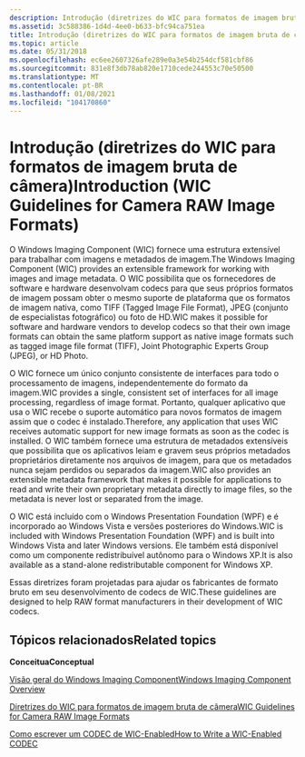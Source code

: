 ```yaml
---
description: Introdução (diretrizes do WIC para formatos de imagem bruta de câmera)
ms.assetid: 3c588386-1d4d-4ee0-b633-bfc94ca751ea
title: Introdução (diretrizes do WIC para formatos de imagem bruta de câmera)
ms.topic: article
ms.date: 05/31/2018
ms.openlocfilehash: ec6ee2607326afe289e0a3e54b254dcf581cbf86
ms.sourcegitcommit: 831e8f3db78ab820e1710cede244553c70e50500
ms.translationtype: MT
ms.contentlocale: pt-BR
ms.lasthandoff: 01/08/2021
ms.locfileid: "104170860"
---
```

# <a name="introduction-wic-guidelines-for-camera-raw-image-formats"></a><span data-ttu-id="f9fad-103">Introdução (diretrizes do WIC para formatos de imagem bruta de câmera)</span><span class="sxs-lookup"><span data-stu-id="f9fad-103">Introduction (WIC Guidelines for Camera RAW Image Formats)</span></span>

<span data-ttu-id="f9fad-104">O Windows Imaging Component (WIC) fornece uma estrutura extensível para trabalhar com imagens e metadados de imagem.</span><span class="sxs-lookup"><span data-stu-id="f9fad-104">The Windows Imaging Component (WIC) provides an extensible framework for working with images and image metadata.</span></span> <span data-ttu-id="f9fad-105">O WIC possibilita que os fornecedores de software e hardware desenvolvam codecs para que seus próprios formatos de imagem possam obter o mesmo suporte de plataforma que os formatos de imagem nativa, como TIFF (Tagged Image File Format), JPEG (conjunto de especialistas fotográfico) ou foto de HD.</span><span class="sxs-lookup"><span data-stu-id="f9fad-105">WIC makes it possible for software and hardware vendors to develop codecs so that their own image formats can obtain the same platform support as native image formats such as tagged image file format (TIFF), Joint Photographic Experts Group (JPEG), or HD Photo.</span></span>

<span data-ttu-id="f9fad-106">O WIC fornece um único conjunto consistente de interfaces para todo o processamento de imagens, independentemente do formato da imagem.</span><span class="sxs-lookup"><span data-stu-id="f9fad-106">WIC provides a single, consistent set of interfaces for all image processing, regardless of image format.</span></span> <span data-ttu-id="f9fad-107">Portanto, qualquer aplicativo que usa o WIC recebe o suporte automático para novos formatos de imagem assim que o codec é instalado.</span><span class="sxs-lookup"><span data-stu-id="f9fad-107">Therefore, any application that uses WIC receives automatic support for new image formats as soon as the codec is installed.</span></span> <span data-ttu-id="f9fad-108">O WIC também fornece uma estrutura de metadados extensíveis que possibilita que os aplicativos leiam e gravem seus próprios metadados proprietários diretamente nos arquivos de imagem, para que os metadados nunca sejam perdidos ou separados da imagem.</span><span class="sxs-lookup"><span data-stu-id="f9fad-108">WIC also provides an extensible metadata framework that makes it possible for applications to read and write their own proprietary metadata directly to image files, so the metadata is never lost or separated from the image.</span></span>

<span data-ttu-id="f9fad-109">O WIC está incluído com o Windows Presentation Foundation (WPF) e é incorporado ao Windows Vista e versões posteriores do Windows.</span><span class="sxs-lookup"><span data-stu-id="f9fad-109">WIC is included with Windows Presentation Foundation (WPF) and is built into Windows Vista and later Windows versions.</span></span> <span data-ttu-id="f9fad-110">Ele também está disponível como um componente redistribuível autônomo para o Windows XP.</span><span class="sxs-lookup"><span data-stu-id="f9fad-110">It is also available as a stand-alone redistributable component for Windows XP.</span></span>

<span data-ttu-id="f9fad-111">Essas diretrizes foram projetadas para ajudar os fabricantes de formato bruto em seu desenvolvimento de codecs de WIC.</span><span class="sxs-lookup"><span data-stu-id="f9fad-111">These guidelines are designed to help RAW format manufacturers in their development of WIC codecs.</span></span>

## <a name="related-topics"></a><span data-ttu-id="f9fad-112">Tópicos relacionados</span><span class="sxs-lookup"><span data-stu-id="f9fad-112">Related topics</span></span>

<dl> <dt>

<span data-ttu-id="f9fad-113">**Conceitua**</span><span class="sxs-lookup"><span data-stu-id="f9fad-113">**Conceptual**</span></span>
</dt> <dt>

[<span data-ttu-id="f9fad-114">Visão geral do Windows Imaging Component</span><span class="sxs-lookup"><span data-stu-id="f9fad-114">Windows Imaging Component Overview</span></span>](-wic-about-windows-imaging-codec.md)
</dt> <dt>

[<span data-ttu-id="f9fad-115">Diretrizes do WIC para formatos de imagem bruta de câmera</span><span class="sxs-lookup"><span data-stu-id="f9fad-115">WIC Guidelines for Camera RAW Image Formats</span></span>](-wic-rawguidelines.md)
</dt> <dt>

[<span data-ttu-id="f9fad-116">Como escrever um CODEC de WIC-Enabled</span><span class="sxs-lookup"><span data-stu-id="f9fad-116">How to Write a WIC-Enabled CODEC</span></span>](-wic-howtowriteacodec.md)
</dt> </dl>

 

 



